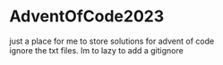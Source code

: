 # AdventOfCode2023
just a place for me to store solutions for advent of code<br>
ignore the txt files. Im to lazy to add a gitignore
